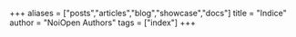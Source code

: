 +++
aliases = ["posts","articles","blog","showcase","docs"]
title = "Indice"
author = "NoiOpen Authors"
tags = ["index"]
+++
